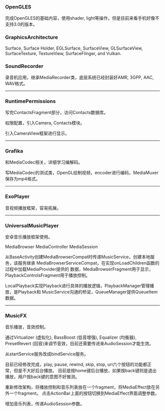 <html>
    <h3>OpenGLES</h3>
    <p>完成OpenGLES的基础内容，使用shader, light等操作，但是目前来看手机好像不支持3.0的版本。</p>
    <h3>GraphicsArchitecture</h3>
    <p>Surface, Surface Holder, EGLSurface, SurfaceView, GLSurfaceView,
    SurfaceTexture, TextureView, SurfaceFlinger, and Vulkan.</p>
    <h3>SoundRecorder</h3>
    <p>录音机应用，继承MediaRecorder类，底层系统已经封装好AMR, 3GPP, AAC, WAV格式。</p>
    <hr>
    <h3>RuntimePermissions</h3>
    <p>写完ContactsFragment部分，访问Contacts数据库。</p>
    <p>权限配置，引入Camera, Contacts模块。</p>
    <p>引入CameraView框架进行显示。</p>
    <hr>
    <h3>Grafika</h3>
    <p>和MediaCodec相关，详细学习编解码。</p>
    <p>写MediaCodec的测试类，OpenGL绘制视频，encoder进行编码，MediaMuxer保存为mp4格式。</p>
    <hr>
    <h3>ExoPlayer</h3>
    <p>音视频播放框架，容易拓展。</p>
    <hr>
    <h3>UniversalMusicPlayer</h3>
    <p>安卓音乐播放框架使用。</p>
    <p>MediaBrowser MediaController MediaSession</p>
    <p>从BaseActivity创建MediaBrowserCompat时传递MusicService，创建本地服务，该服务继承
    MediaBrowserServiceCompat，在实现onLoadChildren函数的过程中加载MediaProvider提供的
    数据，MediaBrowserFragment用于显示，PlaybackControlsFragment用于播放控制。</p>
    <p>LocalPlayback实现Playback进行具体的播放逻辑，PlaybackManager管理播放，是Playback和
    MusicService沟通的桥梁，QueueManager提供QueueItem数据。</p>
    <hr>
    <h3>MusicFX</h3>
    <p>音乐播放，音效控制。</p>
    <p>通过Virtualizer (虚拟化), BassBoost (低音增强), Equalizer (均衡器),
    PresetRevert (回音)来调节音效，目前还需要传进来AudioSession才能生效。</p>
    <p>从startService服务改成bindService服务。</p>
    <p>目前已经修改完成，play, pause, rewind, skip, stop, uri六个按钮的功能都正常，但是不大好后台播放。
    目前是按home键后台播放，如果按back键则是退出播放，用户按back键的意图不好推测。</p>
    <p>重新修改架构，将播放控制和音乐列表放在一个fragment，将MediaEffect放在另外一个fragment。
    点击ActionBar上面的按钮切换到MediaEffect界面调整参数。</p>
    <p>增加音乐列表，传递AudioSession参数。</p>
</html>
